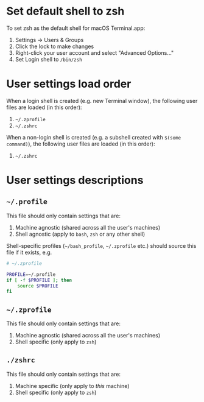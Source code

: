 # Set default shell to zsh
To set zsh as the default shell for macOS Terminal.app:

1. Settings -> Users & Groups
2. Click the lock to make changes
3. Right-click your user account and select "Advanced Options..."
4. Set Login shell to `/bin/zsh`

# User settings load order
When a login shell is created (e.g. new Terminal window), the following user files are loaded (in this order):

1. `~/.zprofile`
2. `~/.zshrc`

When a non-login shell is created (e.g. a subshell created with `$(some command)`), the following user files are loaded (in this order):

1. `~/.zshrc`

# User settings descriptions 

## `~/.profile`
This file should only contain settings that are:

1. Machine agnostic (shared across all the user's machines)
2. Shell agnostic (apply to `bash`, `zsh` or any other shell)

Shell-specific profiles (`~/bash_profile`, `~/.zprofile` etc.) should source this file if it exists, e.g.

```zsh
# ~/.zprofile

PROFILE=~/.profile
if [ -f $PROFILE ]; then
	source $PROFILE
fi
```

## `~/.zprofile`
This file should only contain settings that are:

1. Machine agnostic (shared across all the user's machines)
2. Shell specific (only apply to `zsh`)

## `./zshrc`
This file should only contain settings that are:

1. Machine specific (only apply to *this* machine)
2. Shell specific (only apply to `zsh`)